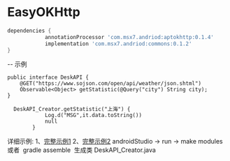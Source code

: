 # EasyOKHttp

```gradle
dependencies {
            annotationProcessor 'com.msx7.andriod:aptokhttp:0.1.4'
            implementation 'com.msx7.andriod:commons:0.1.2'
}
```
-- 示例
```demo
public interface DeskAPI {
    @GET("https://www.sojson.com/open/api/weather/json.shtml")
    Observable<Object> getStatistic(@Query("city") String city);
}
```
```
  DeskAPI_Creator.getStatistic("上海") {
            Log.d("MSG",it.data.toString())
            null
        }
```
详细示例:
1、[完整示例1](https://github.com/MsxOpenSource/EasyOKHttp/tree/master/demo)
2、[完整示例2](https://github.com/MsxOpenSource/EasyOKHttp/tree/master/demoforcustomer)
androidStudio -> run -> make modules 或者  gradle assemble  生成类 DeskAPI_Creator.java
